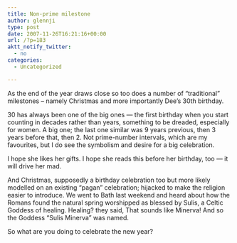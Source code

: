 ```yaml
---
title: Non-prime milestone
author: glennji
type: post
date: 2007-11-26T16:21:16+00:00
url: /?p=183
aktt_notify_twitter:
  - no
categories:
  - Uncategorized

---
```

As the end of the year draws close so too does a number of &#8220;traditional&#8221; milestones &#8211; namely Christmas and more importantly Dee&#8217;s 30th birthday.
  
30 has always been one of the big ones &#8212; the first birthday when you start counting in decades rather than years, something to be dreaded, especially for women. A big one; the last one similar was 9 years previous, then 3 years before that, then 2. Not prime-number intervals, which are my favourites, but I do see the symbolism and desire for a big celebration.
  
I hope she likes her gifts. I hope she reads this before her birthday, too &#8212; it will drive her mad.
  
And Christmas, supposedly a birthday celebration too but more likely modelled on an existing &#8220;pagan&#8221; celebration; hijacked to make the religion easier to introduce. We went to Bath last weekend and heard about how the Romans found the natural spring worshipped as blessed by Sulis, a Celtic Goddess of healing. Healing? they said, That sounds like Minerva! And so the Goddess &#8220;Sulis Minerva&#8221; was named.
  
So what are you doing to celebrate the new year?

